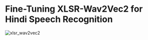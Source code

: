 # Fine-Tuning XLSR-Wav2Vec2 for Hindi Speech Recognition

![xlsr_wav2vec2](https://github.com/gelsonm/XLSR-Wav2Vec2-Hindi/assets/37416550/3ce4060e-929f-4b1e-9043-e1d3e95cffcd)
